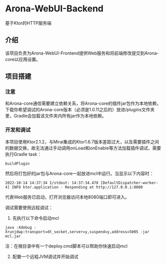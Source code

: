 # Arona-WebUI-Backend

基于Ktor的HTTP服务端



## 介绍

该项目负责为Arona-WebUI-Frontend提供Web服务和将前端修改提交到Arona-core以应用设置。



## 项目搭建

### 注意

和Arona-core通信需要建立依赖关系，将Arona-core的插件jar包作为本地依赖，下载你希望调试的Arona-core版本（必须是1.0.11之后的）放进/plugins文件夹里，Gradle会加载该文件夹内所有jar作为本地依赖。



### 开发和调试

本项目使用Ktor2.1.2，与Mirai集成的Ktor1.6.7版本差距过大，以及需要插件之间的数据交换，故无法通过手动调用onLoad和onEnable等方法加载插件调试，需要执行Gradle task： 

```
buildPlugin
```

然后将打包好的jar包与Arona-core一起放进mcl中运行。当显示以下内容时：

```
2022-10-14 14:37:34 I/stdout: 14:37:34.478 [DefaultDispatcher-worker-4] INFO ktor.application - Responding at http://127.0.0.1:8080
```

代表Web服务已启动，打开浏览器访问本地8080端口即可进入。



调试需要使用远程调试：

1. 先执行以下命令启动mcl

```shell
java -Xdebug -Xrunjdwp:transport=dt_socket,server=y,suspend=y,address=5005 -jar mcl.jar
```

注：在根目录中有一个deploy.cmd脚本可以帮助你快速启动mcl

2. 配置一个远程JVM调试并开始调试